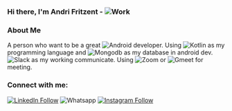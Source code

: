 ### Hi there, I'm Andri Fritzent - ![Work](https://img.shields.io/badge/OpentoWork👋-76B900?style=for-the-badge&logoColor=white)

### About Me
A person who want to be a great ![Android](https://img.shields.io/badge/Android-3DDC84?style=for-the-badge&logo=android&logoColor=white) developer. Using ![Kotlin](https://img.shields.io/badge/Kotlin-0095D5?&style=for-the-badge&logo=kotlin&logoColor=white) as my programming language and ![Mongodb](https://img.shields.io/badge/MongoDB-4EA94B?style=for-the-badge&logo=mongodb&logoColor=white) as my database in android dev. ![Slack](https://img.shields.io/badge/Slack-4A154B?style=for-the-badge&logo=slack&logoColor=white) as my working communicate. Using ![Zoom](https://img.shields.io/badge/Zoom-2D8CFF?style=for-the-badge&logo=zoom&logoColor=white) or ![Gmeet](https://img.shields.io/badge/Google%20Meet-32A350?style=for-the-badge&logo=google-meet&logoColor=white) for meeting.

### Connect with me:
[![LinkedIn Follow](https://img.shields.io/badge/AndriFritzent-0077B5?style=for-the-badge&logo=linkedin&logoColor=white)](https://www.linkedin.com/in/andri-fritzent/)
![Whatsapp](https://img.shields.io/badge/081226147346-25D366?style=for-the-badge&logo=whatsapp&logoColor=white)
[![Instagram Follow](https://img.shields.io/badge/@fritzent-E4405F?style=for-the-badge&logo=instagram&logoColor=white)](https://www.instagram.com/fritzent/)

<!---
Fritzent/Fritzent is a ✨ special ✨ repository because its `README.md` (this file) appears on your GitHub profile.
You can click the Preview link to take a look at your changes.
--->
